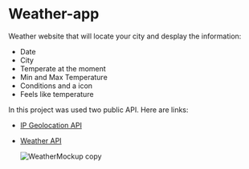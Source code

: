 
# Weather-app

Weather website that will locate your city and desplay the information:

+ Date
+ City
+ Temperate at the moment
+ Min and Max Temperature
+ Conditions and a icon
+ Feels like temperature

In this project was used two public API. Here are links:

+ [IP Geolocation API](https://www.abstractapi.com/api/ip-geolocation-api)
+ [Weather API](https://openweathermap.org/api)

  ![WeatherMockup copy](https://github.com/IMeytin/Weather-app/assets/139667513/240ed201-406b-431a-803a-3f4981a58a60)
